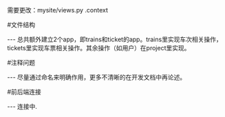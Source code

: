 需要更改：mysite/views.py .context 


#文件结构 


--- 总共额外建立2个app，即trains和ticket的app。trains里实现车次相关操作，tickets里实现车票相关操作。其余操作（如用户）在project里实现。 


#注释问题 


--- 尽量通过命名来明确作用，更多不清晰的在开发文档中再论述。

#前后端连接


--- 连接中.

